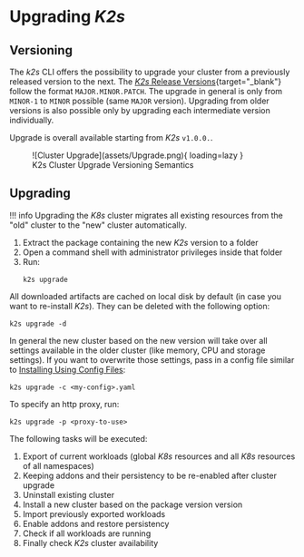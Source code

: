 <!--
SPDX-FileCopyrightText: © 2024 Siemens Healthcare GmbH
SPDX-License-Identifier: MIT
-->

# Upgrading *K2s*
## Versioning
The *k2s* CLI offers the possibility to upgrade your cluster from a previously released version to the next.
The [*K2s* Release Versions](https://github.com/Siemens-Healthineers/K2s/releases){target="_blank"} follow the format `MAJOR.MINOR.PATCH`.
The upgrade in general is only from `MINOR-1` to `MINOR` possible (same `MAJOR` version). Upgrading from older versions is also possible only by upgrading each intermediate version individually.

Upgrade is overall available starting from *K2s* `v1.0.0.`.

<figure markdown="span">
  ![Cluster Upgrade](assets/Upgrade.png){ loading=lazy }
  <figcaption>K2s Cluster Upgrade Versioning Semantics</figcaption>
</figure>

## Upgrading
!!! info
    Upgrading the *K8s* cluster migrates all existing resources from the "old" cluster to the "new" cluster automatically.

1. Extract the package containing the new *K2s* version to a folder
2. Open a command shell with administrator privileges inside that folder
3. Run:
    ```console
    k2s upgrade
    ```

All downloaded artifacts are cached on local disk by default (in case you want to re-install *K2s*). They can be deleted with the following option:
```console
k2s upgrade -d
```

In general the new cluster based on the new version will take over all settings available in the older cluster (like memory, CPU and storage settings).
If you want to overwrite those settings, pass in a config file similar to [Installing Using Config Files](installing-k2s.md#installing-using-config-files):
```console
k2s upgrade -c <my-config>.yaml
```

To specify an http proxy, run:
```console
k2s upgrade -p <proxy-to-use>
```

The following tasks will be executed:

1. Export of current workloads (global *K8s* resources and all *K8s* resources of all namespaces)
2. Keeping addons and their persistency to be re-enabled after cluster upgrade
3. Uninstall existing cluster
4. Install a new cluster based on the package version version
5. Import previously exported workloads
6. Enable addons and restore persistency
7. Check if all workloads are running
8. Finally check *K2s* cluster availability